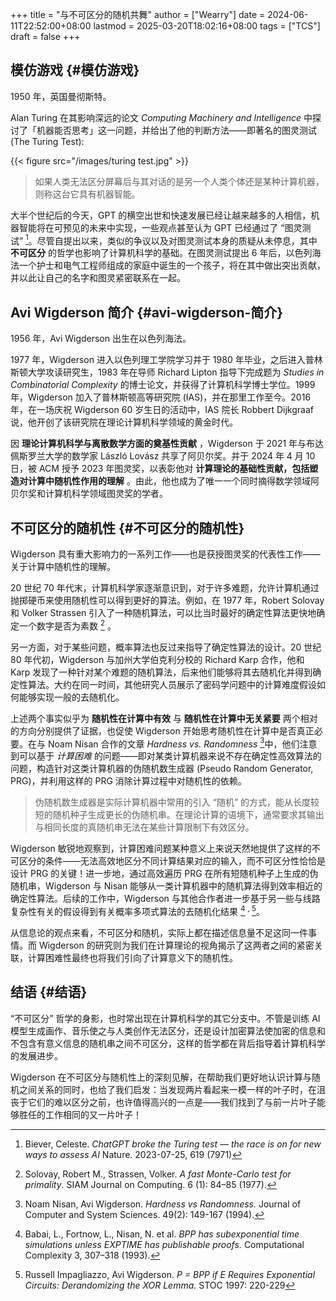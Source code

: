 +++
title = "与不可区分的随机共舞"
author = ["Wearry"]
date = 2024-06-11T22:52:00+08:00
lastmod = 2025-03-20T18:02:16+08:00
tags = ["TCS"]
draft = false
+++

## 模仿游戏 {#模仿游戏}

1950 年，英国曼彻斯特。

Alan Turing 在其影响深远的论文 _Computing Machinery and Intelligence_
中探讨了「机器能否思考」这一问题，并给出了他的判断方法——即著名的图灵测试 (The Turing Test):

{{< figure src="/images/turing test.jpg" >}}

> 如果人类无法区分屏幕后与其对话的是另一个人类个体还是某种计算机器，则称这台它具有机器智能。

大半个世纪后的今天，GPT 的横空出世和快速发展已经让越来越多的人相信，机器智能将在可预见的未来中实现，一些观点甚至认为 GPT 已经通过了 “图灵测试”&nbsp;[^fn:1]。尽管自提出以来，类似的争议以及对图灵测试本身的质疑从未停息，其中 **不可区分** 的哲学也影响了计算机科学的基础。在图灵测试提出 6
年后，以色列海法一个护士和电气工程师组成的家庭中诞生的一个孩子，将在其中做出突出贡献，并以此让自己的名字和图灵紧密联系在一起。


## Avi Wigderson 简介 {#avi-wigderson-简介}

1956 年，Avi Wigderson 出生在以色列海法。

1977 年，Wigderson 进入以色列理工学院学习并于 1980 年毕业，之后进入普林斯顿大学攻读研究生，1983 年在导师 Richard Lipton 指导下完成题为
_Studies in Combinatorial Complexity_ 的博士论文，并获得了计算机科学博士学位。1999 年，Wigderson 加入了普林斯顿高等研究院 (IAS)，并在那里工作至今。2016 年，在一场庆祝 Wigderson 60 岁生日的活动中，IAS 院长
Robbert Dijkgraaf 说，他开创了该研究院在理论计算机科学领域的黄金时代。

因 **理论计算机科学与离散数学方面的奠基性贡献** ，Wigderson 于 2021 年与布达佩斯罗兰大学的数学家 László Lovász 共享了阿贝尔奖。并于 2024 年
4 月 10 日，被 ACM 授予 2023 年图灵奖，以表彰他对 **计算理论的基础性贡献，包括塑造对计算中随机性作用的理解** 。由此，他也成为了唯一一个同时摘得数学领域阿贝尔奖和计算机科学领域图灵奖的学者。


## 不可区分的随机性 {#不可区分的随机性}

Wigderson 具有重大影响力的一系列工作——也是获授图灵奖的代表性工作——关于计算中随机性的理解。

20 世纪 70 年代末，计算机科学家逐渐意识到，对于许多难题，允许计算机通过抛掷硬币来使用随机性可以得到更好的算法。例如，在 1977 年，Robert
Solovay 和 Volker Strassen 引入了一种随机算法，可以比当时最好的确定性算法更快地确定一个数字是否为素数&nbsp;[^fn:2] 。

另一方面，对于某些问题，概率算法也反过来指导了确定性算法的设计。20 世纪 80 年代初，Wigderson 与加州大学伯克利分校的 Richard Karp 合作，他和
Karp 发现了一种针对某个难题的随机算法，后来他们能够将其去随机化并得到确定性算法。大约在同一时间，其他研究人员展示了密码学问题中的计算难度假设如何能够实现一般的去随机化。

上述两个事实似乎为 **随机性在计算中有效** 与 **随机性在计算中无关紧要** 两个相对的方向分别提供了证据，也促使 Wigderson 开始思考随机性在计算中是否真正必要。在与 Noam Nisan 合作的文章 _Hardness
vs. Randomness_&nbsp;[^fn:3]中，他们注意到可以基于 _计算困难_ 的问题——即对某类计算机器来说不存在确定性高效算法的问题，构造针对这类计算机器的伪随机数生成器 (Pseudo Random Generator, PRG)，并利用这样的 PRG 消除计算过程中对随机性的依赖。

> 伪随机数生成器是实际计算机器中常用的引入 “随机” 的方式，能从长度较短的随机种子生成更长的伪随机串。在理论计算的语境下，通常要求其输出与相同长度的真随机串无法在某些计算限制下有效区分。

Wigderson 敏锐地观察到，计算困难问题某种意义上来说天然地提供了这样的不可区分的条件——无法高效地区分不同计算结果对应的输入，而不可区分性恰恰是设计 PRG 的关键！进一步地，通过高效遍历 PRG 在所有短随机种子上生成的伪随机串，Wigderson 与 Nisan 能够从一类计算机器中的随机算法得到效率相近的确定性算法。后续的工作中，Wigderson 与其他合作者进一步基于另一些与线路复杂性有关的假设得到有关概率多项式算法的去随机化结果&nbsp;[^fn:4] <sup>, </sup>[^fn:5]。

从信息论的观点来看，不可区分和随机，实际上都在描述信息量不足这同一件事情。而 Wigderson 的研究则为我们在计算理论的视角揭示了这两者之间的紧密关联，计算困难性最终也将我们引向了计算意义下的随机性。


## 结语 {#结语}

“不可区分” 哲学的身影，也时常出现在计算机科学的其它分支中。不管是训练 AI 模型生成画作、音乐使之与人类创作无法区分，还是设计加密算法使加密的信息和不包含有意义信息的随机串之间不可区分，这样的哲学都在背后指导着计算机科学的发展进步。

Wigderson 在不可区分与随机性上的深刻见解，在帮助我们更好地认识计算与随机之间关系的同时，也给了我们启发：当发现两片看起来一模一样的叶子时，在沮丧于它们的难以区分之前，也许值得高兴的一点是——我们找到了与前一片叶子能够胜任的工作相同的又一片叶子！

[^fn:1]: Biever, Celeste.  _ChatGPT broke the Turing test — the race is
    on for new ways to assess AI_ Nature. 2023-07-25, 619 (7971)
[^fn:2]: Solovay, Robert M., Strassen, Volker.  _A fast Monte-Carlo test
    for primality_.  SIAM Journal on Computing. 6 (1): 84–85 (1977).
[^fn:3]: Noam Nisan, Avi Wigderson.  _Hardness vs Randomness._ Journal
    of Computer and System Sciences. 49(2): 149-167 (1994).
[^fn:4]: Babai, L., Fortnow, L., Nisan, N. et al.  _BPP has
    subexponential time simulations unless EXPTIME has publishable
    proofs._ Computational Complexity 3, 307–318 (1993).
[^fn:5]: Russell Impagliazzo, Avi Wigderson.  _P = BPP if E Requires
    Exponential Circuits: Derandomizing the XOR Lemma._ STOC 1997: 220-229